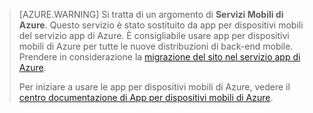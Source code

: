 
>[AZURE.WARNING] Si tratta di un argomento di **Servizi Mobili di Azure**.  Questo servizio è stato sostituito da app per dispositivi mobili del servizio app di Azure.  È consigliabile usare app per dispositivi mobili di
> Azure per tutte le nuove distribuzioni di back-end mobile. Prendere in considerazione la [migrazione del sito nel servizio app di Azure](../articles/app-service-mobile/app-service-mobile-migrating-from-mobile-services.md).
>
> Per iniziare a usare le app per dispositivi mobili di Azure, vedere il [centro documentazione di App per dispositivi mobili di Azure](/documentation/learning-paths/appservice-mobileapps/).

<!----HONumber=AcomDC_0309_2016-->
